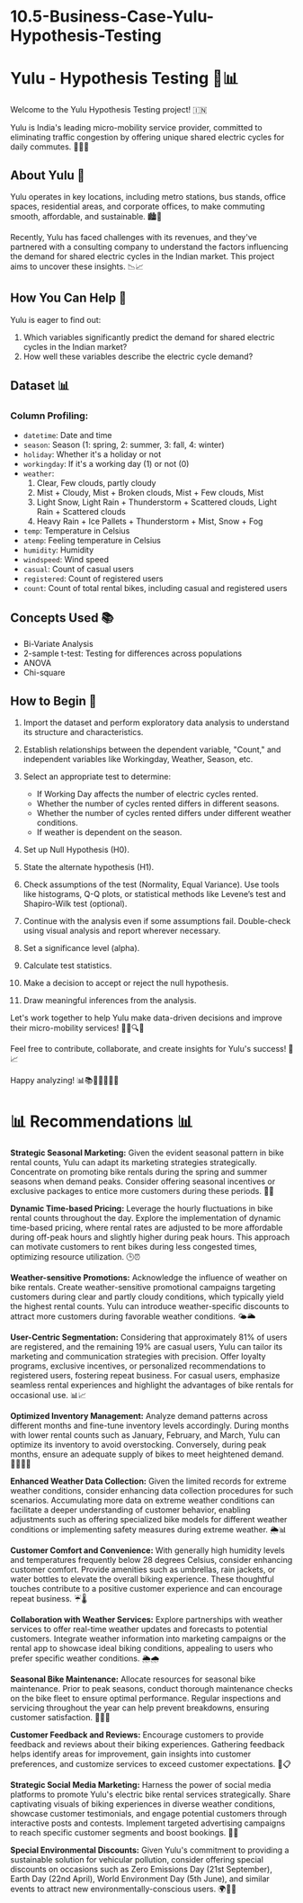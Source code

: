 # 10.5-Business-Case-Yulu-Hypothesis-Testing

# Yulu - Hypothesis Testing 🛴📊

Welcome to the Yulu Hypothesis Testing project! 🇮🇳

Yulu is India's leading micro-mobility service provider, committed to eliminating traffic congestion by offering unique shared electric cycles for daily commutes. 🚴‍♂️🛴

## About Yulu 🚀

Yulu operates in key locations, including metro stations, bus stands, office spaces, residential areas, and corporate offices, to make commuting smooth, affordable, and sustainable. 🏙️🏢

Recently, Yulu has faced challenges with its revenues, and they've partnered with a consulting company to understand the factors influencing the demand for shared electric cycles in the Indian market. This project aims to uncover these insights. 📉📈

## How You Can Help 🤝

Yulu is eager to find out:

1. Which variables significantly predict the demand for shared electric cycles in the Indian market?
2. How well these variables describe the electric cycle demand?

## Dataset 📊

### Column Profiling:

- `datetime`: Date and time
- `season`: Season (1: spring, 2: summer, 3: fall, 4: winter)
- `holiday`: Whether it's a holiday or not
- `workingday`: If it's a working day (1) or not (0)
- `weather`:
  1. Clear, Few clouds, partly cloudy
  2. Mist + Cloudy, Mist + Broken clouds, Mist + Few clouds, Mist
  3. Light Snow, Light Rain + Thunderstorm + Scattered clouds, Light Rain + Scattered clouds
  4. Heavy Rain + Ice Pallets + Thunderstorm + Mist, Snow + Fog
- `temp`: Temperature in Celsius
- `atemp`: Feeling temperature in Celsius
- `humidity`: Humidity
- `windspeed`: Wind speed
- `casual`: Count of casual users
- `registered`: Count of registered users
- `count`: Count of total rental bikes, including casual and registered users

## Concepts Used 📚

- Bi-Variate Analysis
- 2-sample t-test: Testing for differences across populations
- ANOVA
- Chi-square

## How to Begin 🏁

1. Import the dataset and perform exploratory data analysis to understand its structure and characteristics.
2. Establish relationships between the dependent variable, "Count," and independent variables like Workingday, Weather, Season, etc.
3. Select an appropriate test to determine:
   - If Working Day affects the number of electric cycles rented.
   - Whether the number of cycles rented differs in different seasons.
   - Whether the number of cycles rented differs under different weather conditions.
   - If weather is dependent on the season.

4. Set up Null Hypothesis (H0).
5. State the alternate hypothesis (H1).
6. Check assumptions of the test (Normality, Equal Variance). Use tools like histograms, Q-Q plots, or statistical methods like Levene’s test and Shapiro-Wilk test (optional).
7. Continue with the analysis even if some assumptions fail. Double-check using visual analysis and report wherever necessary.
8. Set a significance level (alpha).
9. Calculate test statistics.
10. Make a decision to accept or reject the null hypothesis.
11. Draw meaningful inferences from the analysis.

Let's work together to help Yulu make data-driven decisions and improve their micro-mobility services! 🚴‍♀️🔍💡

Feel free to contribute, collaborate, and create insights for Yulu's success! 🌟📈

Happy analyzing! 📊📚🛴👩‍💼👨‍💼

# 📊 Recommendations 📊
**Strategic Seasonal Marketing:** Given the evident seasonal pattern in bike rental counts, Yulu can adapt its marketing strategies strategically. Concentrate on promoting bike rentals during the spring and summer seasons when demand peaks. Consider offering seasonal incentives or exclusive packages to entice more customers during these periods. 🌼🌞

**Dynamic Time-based Pricing:** Leverage the hourly fluctuations in bike rental counts throughout the day. Explore the implementation of dynamic time-based pricing, where rental rates are adjusted to be more affordable during off-peak hours and slightly higher during peak hours. This approach can motivate customers to rent bikes during less congested times, optimizing resource utilization. 🕒⏰

**Weather-sensitive Promotions:** Acknowledge the influence of weather on bike rentals. Create weather-sensitive promotional campaigns targeting customers during clear and partly cloudy conditions, which typically yield the highest rental counts. Yulu can introduce weather-specific discounts to attract more customers during favorable weather conditions. 🌤️🌥️

**User-Centric Segmentation:** Considering that approximately 81% of users are registered, and the remaining 19% are casual users, Yulu can tailor its marketing and communication strategies with precision. Offer loyalty programs, exclusive incentives, or personalized recommendations to registered users, fostering repeat business. For casual users, emphasize seamless rental experiences and highlight the advantages of bike rentals for occasional use. 📊📈

**Optimized Inventory Management:** Analyze demand patterns across different months and fine-tune inventory levels accordingly. During months with lower rental counts such as January, February, and March, Yulu can optimize its inventory to avoid overstocking. Conversely, during peak months, ensure an adequate supply of bikes to meet heightened demand. 🚴‍♀️🚴‍♂️

**Enhanced Weather Data Collection:** Given the limited records for extreme weather conditions, consider enhancing data collection procedures for such scenarios. Accumulating more data on extreme weather conditions can facilitate a deeper understanding of customer behavior, enabling adjustments such as offering specialized bike models for different weather conditions or implementing safety measures during extreme weather. 🌦️📊

**Customer Comfort and Convenience:** With generally high humidity levels and temperatures frequently below 28 degrees Celsius, consider enhancing customer comfort. Provide amenities such as umbrellas, rain jackets, or water bottles to elevate the overall biking experience. These thoughtful touches contribute to a positive customer experience and can encourage repeat business. ☔🌡️

**Collaboration with Weather Services:** Explore partnerships with weather services to offer real-time weather updates and forecasts to potential customers. Integrate weather information into marketing campaigns or the rental app to showcase ideal biking conditions, appealing to users who prefer specific weather conditions. 🌦️🌧️

**Seasonal Bike Maintenance:** Allocate resources for seasonal bike maintenance. Prior to peak seasons, conduct thorough maintenance checks on the bike fleet to ensure optimal performance. Regular inspections and servicing throughout the year can help prevent breakdowns, ensuring customer satisfaction. 🚴‍♀️🔧

**Customer Feedback and Reviews:** Encourage customers to provide feedback and reviews about their biking experiences. Gathering feedback helps identify areas for improvement, gain insights into customer preferences, and customize services to exceed customer expectations. 📝📋

**Strategic Social Media Marketing:** Harness the power of social media platforms to promote Yulu's electric bike rental services strategically. Share captivating visuals of biking experiences in diverse weather conditions, showcase customer testimonials, and engage potential customers through interactive posts and contests. Implement targeted advertising campaigns to reach specific customer segments and boost bookings. 📱📸

**Special Environmental Discounts:** Given Yulu's commitment to providing a sustainable solution for vehicular pollution, consider offering special discounts on occasions such as Zero Emissions Day (21st September), Earth Day (22nd April), World Environment Day (5th June), and similar events to attract new environmentally-conscious users. 🌍🌿🎉
